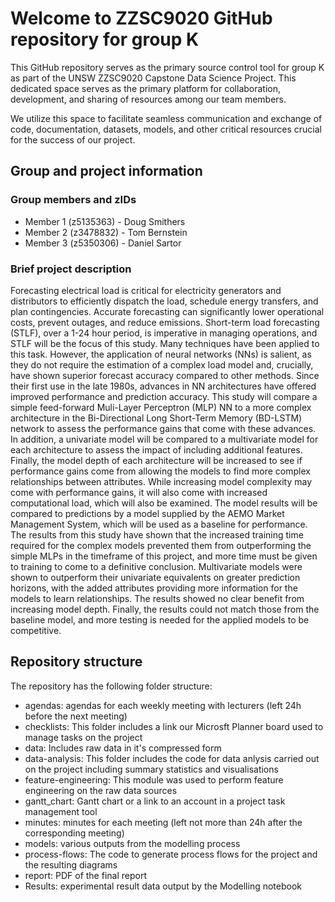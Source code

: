 # Welcome to ZZSC9020 GitHub repository for group K

This GitHub repository serves as the primary source control tool for group K as part of the UNSW ZZSC9020 Capstone Data Science Project. This dedicated space serves as the primary platform for collaboration, development, and sharing of resources among our team members.

We utilize this space to facilitate seamless communication and exchange of code, documentation, datasets, models, and other critical resources crucial for the success of our project.

## Group and project information

### Group members and zIDs
- Member 1 (z5135363) - Doug Smithers
- Member 2 (z3478832) - Tom Bernstein
- Member 3 (z5350306) - Daniel Sartor

### Brief project description

Forecasting electrical load is critical for electricity generators and distributors to efficiently dispatch the load, schedule energy transfers, and plan contingencies. Accurate forecasting can significantly lower operational costs, prevent outages, and reduce emissions. Short-term load forecasting (STLF), over a 1-24 hour period, is imperative in managing operations, and STLF will be the focus of this study. Many techniques have been applied to this task. However, the application of neural networks (NNs) is salient, as they do not require the estimation of a complex load model and, crucially, have shown superior forecast accuracy compared to other methods. Since their first use in the late 1980s, advances in NN architectures have offered improved performance and prediction accuracy. This study will compare a simple feed-forward Muli-Layer Perceptron (MLP) NN to a more complex architecture in the Bi-Directional Long Short-Term Memory (BD-LSTM) network to assess the performance gains that come with these advances. In addition, a univariate model will be compared to a multivariate model for each architecture to assess the impact of including additional features. Finally, the model depth of each architecture will be increased to see if performance gains come from allowing the models to find more complex relationships between attributes. While increasing model complexity may come with performance gains, it will also come with increased computational load, which will also be examined. The model results will be compared to predictions by a model supplied by the AEMO Market Management System, which will be used as a baseline for performance. The results from this study have shown that the increased training time required for the complex models prevented them from outperforming the simple MLPs in the timeframe of this project, and more time must be given to training to come to a definitive conclusion. Multivariate models were shown to outperform their univariate equivalents on greater prediction horizons, with the added attributes providing more information for the models to learn relationships. The results showed no clear benefit from increasing model depth. Finally, the results could not match those from the baseline model, and more testing is needed for the applied models to be competitive.

## Repository structure

The repository has the following folder structure:

- agendas: agendas for each weekly meeting with lecturers (left 24h before the next meeting)
- checklists: This folder includes a link our Microsft Planner board used to manage tasks on the project
- data: Includes raw data in it's compressed form
- data-analysis: This folder includes the code for data anlysis carried out on the project including summary statistics and visualisations
- feature-engineering: This module was used to perform feature engineering on the raw data sources
- gantt_chart: Gantt chart or a link to an account in a project task management tool
- minutes: minutes for each meeting (left not more than 24h after the corresponding meeting)
- models: various outputs from the modelling process
- process-flows: The code to generate process flows for the project and the resulting diagrams
- report: PDF of the final report
- Results: experimental result data output by the Modelling notebook
